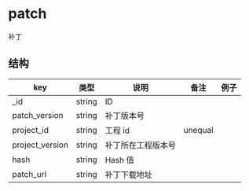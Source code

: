 # patch

补丁

## 结构

| key | 类型 | 说明 | 备注 | 例子 |
| --- | --- | --- | --- | --- |
| _id | string | ID |  |  |
| patch_version | string | 补丁版本号 |  |  |
| project_id | string | 工程 id | unequal |  |
| project_version | string | 补丁所在工程版本号 |  |  |
| hash | string | Hash 值 |  |  |
| patch_url | string | 补丁下载地址 |  |  |
